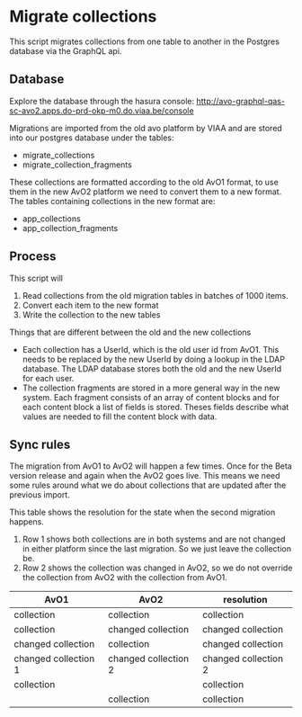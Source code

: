 # Migrate collections

This script migrates collections from one table to another in the Postgres database via the GraphQL api.

## Database

Explore the database through the hasura console:
http://avo-graphql-qas-sc-avo2.apps.do-prd-okp-m0.do.viaa.be/console

Migrations are imported from the old avo platform by VIAA and are stored into our postgres database under the tables:
* migrate_collections
* migrate_collection_fragments

These collections are formatted according to the old AvO1 format, to use them in the new AvO2 platform we need to convert them to a new format.
The tables containing collections in the new format are:
* app_collections
* app_collection_fragments

## Process

This script will 
1. Read collections from the old migration tables in batches of 1000 items.
2. Convert each item to the new format
3. Write the collection to the new tables

Things that are different between the old and the new collections
* Each collection has a UserId, which is the old user id from AvO1. This needs to be replaced by the new UserId by doing a lookup in the LDAP database.
The LDAP database stores both the old and the new UserId for each user.
* The collection fragments are stored in a more general way in the new system. 
Each fragment consists of an array of content blocks and for each content block a list of fields is stored. 
Theses fields describe what values are needed to fill the content block with data.

## Sync rules
The migration from AvO1 to AvO2 will happen a few times. Once for the Beta version release and again when the AvO2 goes live.
This means we need some rules around what we do about collections that are updated after the previous import.

This table shows the resolution for the state when the second migration happens.
1. Row 1 shows both collections are in both systems and are not changed in either platform since the last migration. So we just leave the collection be.
2. Row 2 shows the collection was changed in AvO2, so we do not override the collection from AvO2 with the collection from AvO1.

| AvO1                 | AvO2                 | resolution           |
|----------------------|----------------------|----------------------|
| collection           | collection           | collection           |
| collection           | changed collection   | changed collection   |
| changed collection   | collection           | changed collection   |
| changed collection 1 | changed collection 2 | changed collection 2 |
| collection           |                      | collection           |
|                      | collection           | collection           |
